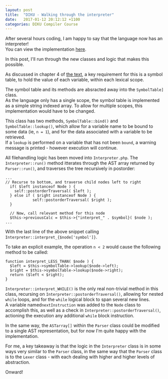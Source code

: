 ```yaml
---
layout: post
title:  "DIKU - Walking through the interpreter"
date:   2017-01-12 20:12:12 +1100
categories: DIKU Compiler Course
---
```


After several hours coding, I am happy to say that the language now has an interpreter!  
You can view the implementation [here].

[here]: https://github.com/troydaniels/DIKU-Compiler-Course/blob/master/src/Interpreter.php

In this post, I'll run through the new classes and logic that makes this possible.

As discussed in chapter 4 of [the text], a key requirement for this is a symbol table, to hold the value of each variable, within each lexical scope.

[the text]: http://www.diku.dk/~torbenm/Basics/basics_lulu2.pdf

The symbol table and its methods are absracted away into the ```SymbolTable]``` class.  
As the language only has a single scope, the symbol table is implemented as a simple string indexed array. To allow for multiple scopes, this implementation would have to be changed. 

This class has two methods, ```SymbolTable::bind()``` and ```SymbolTable::lookup()```, which allow for a variable name to be bound to some data (ie, ```n = 1```), and for the data associated with a variable to be retrieved.  
If a ```lookup``` is performed on a variable that has not been ```bound```, a warning message is printed - however execution will continue.

All filehandling logic has been moved into ```Interpreter.php```.
The ```Interpreter::run()``` method itterates through the AST array returned by ```Parser::run()```, and traverses the tree recursively in postorder:

```
...
// Recurse to bottom, and traverse child nodes left to right
  if( $left instanceof Node ) {
    self::postorderTraversal( $left );
  } else if ( $right instanceof Node ) {
            self::postorderTraversal( $right );
  }

  // Now, call relevant method for this node
  $this->previousCalc = $this->{"interpret_" . $symbol}( $node );
...
```

With the last line of the above snippet calling ```Interpreter::interpret_{$node['symbol']}```.

To take an explicit example, the operation ```n < 2``` would cause the following method to be called:

```
function interpret_LESS_THAN( $node ) {
  $left = $this->symbolTable->lookup($node->left);
  $right = $this->symbolTable->lookup($node->right);
  return ($left < $right);       
}
```

```Interpreter::interpret_WHILE()``` is the only real non-trivial method in this class, recursing on ```Interpreter::postorderTraversal()```, allowing for nested ```while``` loops, and for the ```while``` logical block to span several new lines.  
A variable named```nextInstruction``` was added to the ```Node``` class to accomplish this, as well as a check in ```Interpreter::postorderTraversal()```, actioning the execution any additional ```while``` block instruction.

In the same way, the ```ASTarray[]``` within the ```Parser``` class could be modified to a single AST representation, but for now I'm quite happy with the implementation.

For me, a key takeaway is that the logic in the ```Interpreter``` class is in some ways very similar to the ```Parser``` class, in the same way that the ```Parser``` class is to the ```Lexer``` class - with each dealing with higher and higher levels of abstraction.


Onward!